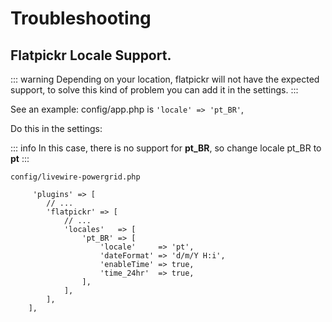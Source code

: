 # Troubleshooting

## Flatpickr Locale Support.

::: warning
Depending on your location, flatpickr will not have the expected support, to solve this kind of problem you can add it in the settings.
:::

See an example:
config/app.php is `'locale' => 'pt_BR'`,

Do this in the settings:

::: info
In this case, there is no support for **pt_BR**, so change locale pt_BR to **pt**
:::

`config/livewire-powergrid.php`
```php{7}
     'plugins' => [
        // ...
        'flatpickr' => [
            // ...
            'locales'   => [
                'pt_BR' => [
                    'locale'     => 'pt',
                    'dateFormat' => 'd/m/Y H:i',
                    'enableTime' => true,
                    'time_24hr'  => true,
                ],
            ],
        ],
    ],
```
